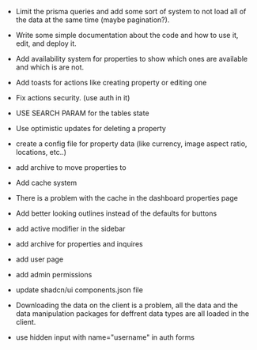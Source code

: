 - Limit the prisma queries and add some sort of system to not load all of the data at the same time (maybe pagination?).

- Write some simple documentation about the code and how to use it, edit, and deploy it.

- Add availability system for properties to show which ones are available and which is are not.

- Add toasts for actions like creating property or editing one

- Fix actions security. (use auth in it)

- USE SEARCH PARAM for the tables state

- Use optimistic updates for deleting a property

- create a config file for property data (like currency, image aspect ratio, locations, etc..)

- add archive to move properties to

- Add cache system

- There is a problem with the cache in the dashboard properties page

- Add better looking outlines instead of the defaults for buttons

- add active modifier in the sidebar

- add archive for properties and inquires

- add user page

- add admin permissions

- update shadcn/ui components.json file

- Downloading the data on the client is a problem, all the data and the data manipulation packages for deffrent data types are all loaded in the client.

- use hidden input with name="username" in auth forms
